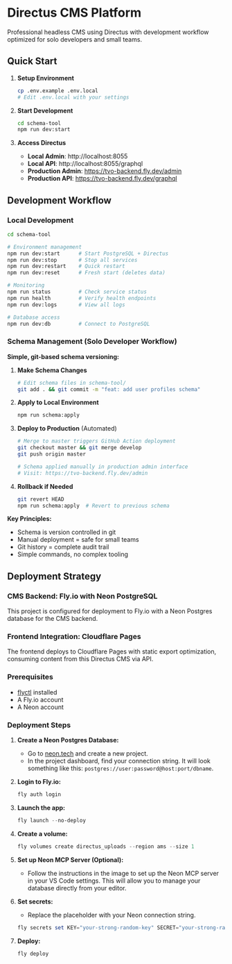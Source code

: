 # Directus CMS Platform

Professional headless CMS using Directus with development workflow optimized for solo developers and small teams.

## Quick Start

1. **Setup Environment**
   ```bash
   cp .env.example .env.local
   # Edit .env.local with your settings
   ```

2. **Start Development**
   ```bash
   cd schema-tool
   npm run dev:start
   ```

3. **Access Directus**
   - **Local Admin**: http://localhost:8055
   - **Local API**: http://localhost:8055/graphql
   - **Production Admin**: https://tvo-backend.fly.dev/admin
   - **Production API**: https://tvo-backend.fly.dev/graphql

## Development Workflow

### Local Development
```bash
cd schema-tool

# Environment management
npm run dev:start      # Start PostgreSQL + Directus
npm run dev:stop       # Stop all services
npm run dev:restart    # Quick restart
npm run dev:reset      # Fresh start (deletes data)

# Monitoring
npm run status         # Check service status
npm run health         # Verify health endpoints
npm run dev:logs       # View all logs

# Database access
npm run dev:db         # Connect to PostgreSQL
```

### Schema Management (Solo Developer Workflow)

**Simple, git-based schema versioning:**

1. **Make Schema Changes**
   ```bash
   # Edit schema files in schema-tool/
   git add . && git commit -m "feat: add user profiles schema"
   ```

2. **Apply to Local Environment**
   ```bash
   npm run schema:apply
   ```

3. **Deploy to Production** (Automated)
   ```bash
   # Merge to master triggers GitHub Action deployment
   git checkout master && git merge develop
   git push origin master
   
   # Schema applied manually in production admin interface
   # Visit: https://tvo-backend.fly.dev/admin
   ```

4. **Rollback if Needed**
   ```bash
   git revert HEAD
   npm run schema:apply  # Revert to previous schema
   ```

**Key Principles:**
- Schema is version controlled in git
- Manual deployment = safe for small teams
- Git history = complete audit trail
- Simple commands, no complex tooling

## Deployment Strategy

### CMS Backend: Fly.io with Neon PostgreSQL
This project is configured for deployment to Fly.io with a Neon Postgres database for the CMS backend.

### Frontend Integration: Cloudflare Pages
The frontend deploys to Cloudflare Pages with static export optimization, consuming content from this Directus CMS via API.

### Prerequisites

*   [flyctl](https://fly.io/docs/hands-on/install-flyctl/) installed
*   A Fly.io account
*   A Neon account

### Deployment Steps

1.  **Create a Neon Postgres Database:**
    *   Go to [neon.tech](https://neon.tech/) and create a new project.
    *   In the project dashboard, find your connection string. It will look something like this: `postgres://user:password@host:port/dbname`.

2.  **Login to Fly.io:**
    ```powershell
    fly auth login
    ```

3.  **Launch the app:**
    ```powershell
    fly launch --no-deploy
    ```

4.  **Create a volume:**
    ```powershell
    fly volumes create directus_uploads --region ams --size 1
    ```

5.  **Set up Neon MCP Server (Optional):**
    *   Follow the instructions in the image to set up the Neon MCP server in your VS Code settings. This will allow you to manage your database directly from your editor.

6.  **Set secrets:**
    *   Replace the placeholder with your Neon connection string.
    ```powershell
    fly secrets set KEY="your-strong-random-key" SECRET="your-strong-random-secret" ADMIN_EMAIL="wmasman@gmail.com" ADMIN_PASSWORD="password" DB_CONNECTION_STRING="your-neon-connection-string"
    ```

7.  **Deploy:**
    ```powershell
    fly deploy
    ```

